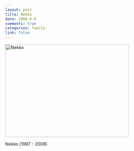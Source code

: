 ```yaml
--- 
layout: post
title: Nekko
date: 2008-6-9
comments: true
categories: family
link: false
---
```

<img src="http://zanshin.net/images/nekko_20080609.jpg" alt="Nekko" width="400" height="300" />

Nekko (1997 - 2008)
